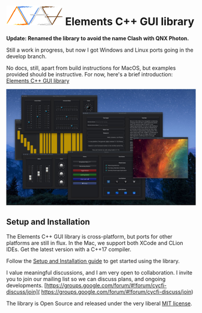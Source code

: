 # ![Elements-Logo](docs/images/elements.png) Elements C++ GUI library

**Update: Renamed the library to avoid the name Clash with QNX Photon.**

Still a work in progress, but now I got Windows and Linux ports going in the develop branch.

No docs, still, apart from build instructions for MacOS, but examples provided should be instructive. For now, here's a brief introduction: [Elements C++ GUI library](https://www.cycfi.com/2019/07/photon-micro-gui/)

![alt Photon Sampler](docs/images/photon_sampler.jpg)

## Setup and Installation

The Elements C++ GUI library is cross-platform, but ports for other
platforms are still in flux. In the Mac, we support both XCode and CLion
IDEs. Get the latest version with a C++17 compiler.

Follow the [Setup and Installation guide](docs/setup.md) to get started using
the library.

I value meaningful discussions, and I am very open to collaboration. I invite you
to join our mailing list so we can discuss plans, and ongoing developments.
[https://groups.google.com/forum/#!forum/cycfi-discuss/join](
https://groups.google.com/forum/#!forum/cycfi-discuss/join)

The library is Open Source and released under the very liberal [MIT
license](http://tinyurl.com/p6pekvo).

